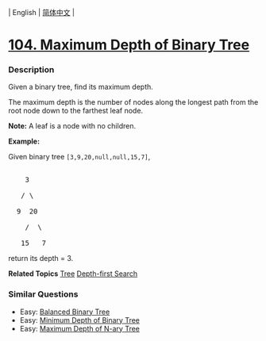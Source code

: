 | English | [简体中文](README.md) |

# [104. Maximum Depth of Binary Tree](https://leetcode-cn.com/problems/maximum-depth-of-binary-tree)
 ### Description
<p>Given a binary tree, find its maximum depth.</p>

<p>The maximum depth is the number of nodes along the longest path from the root node down to the farthest leaf node.</p>

<p><strong>Note:</strong>&nbsp;A leaf is a node with no children.</p>

<p><strong>Example:</strong></p>

<p>Given binary tree <code>[3,9,20,null,null,15,7]</code>,</p>

<pre>
    3
   / \
  9  20
    /  \
   15   7</pre>

<p>return its depth = 3.</p>

**Related Topics**  [Tree](https://leetcode-cn.com/tag/tree) [Depth-first Search](https://leetcode-cn.com/tag/depth-first-search) 

### Similar Questions
 - Easy:	[Balanced Binary Tree](https://leetcode-cn.com/problems/balanced-binary-tree) 
 - Easy:	[Minimum Depth of Binary Tree](https://leetcode-cn.com/problems/minimum-depth-of-binary-tree) 
 - Easy:	[Maximum Depth of N-ary Tree](https://leetcode-cn.com/problems/maximum-depth-of-n-ary-tree) 
